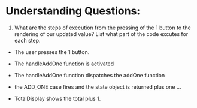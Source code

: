 # Understanding Questions:

1. What are the steps of execution from the pressing of the 1 button to the rendering of our updated value? List what part of the code excutes for each step.

- The user presses the 1 button.
- The handleAddOne function is activated
- The handleAddOne function dispatches the addOne function
- the ADD_ONE case fires and the state object is returned plus one
  ...

- TotalDisplay shows the total plus 1.
